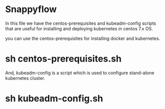 # Snappyflow


In this file we have the centos-prerequisites and kubeadm-config scripts that are useful for installing and deploying kubernetes in centos 7.x OS.

you can use the centos-prerequisites for installing docker and kubernetes.

# sh centos-prerequisites.sh

And, kubeadm-config is a script which is used to configure stand-alone kubernetes cluster.

# sh kubeadm-config.sh

